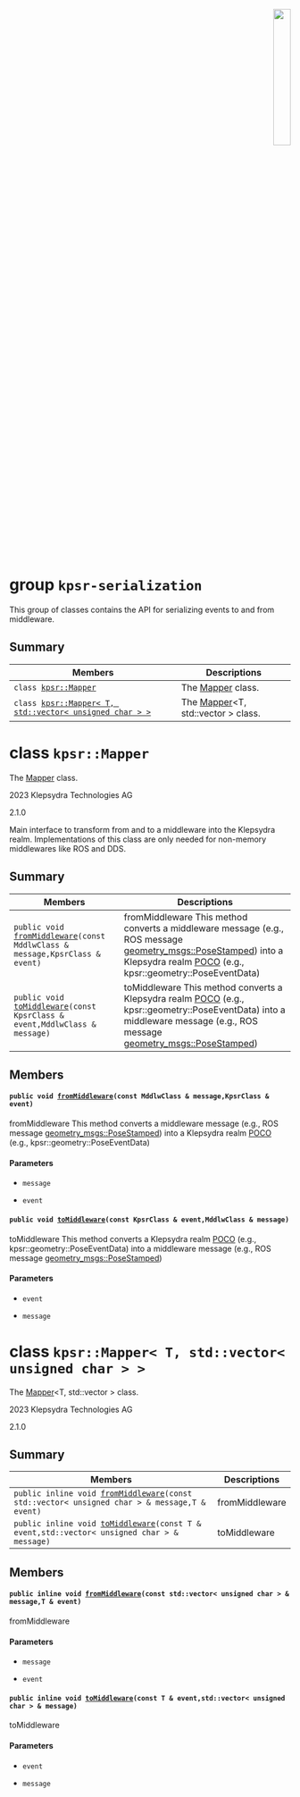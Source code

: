 <p align="right">
  <img width="25%" height="25%"src="../images/klepsydra_logo.jpg">
</p>

# group `kpsr-serialization` 

This group of classes contains the API for serializing events to and from middleware.

## Summary

 Members                        | Descriptions                                
--------------------------------|---------------------------------------------
`class `[`kpsr::Mapper`](#classkpsr_1_1Mapper) | The [Mapper](#classkpsr_1_1Mapper) class.
`class `[`kpsr::Mapper< T, std::vector< unsigned char > >`](#classkpsr_1_1Mapper_3_01T_00_01std_1_1vector_3_01unsigned_01char_01_4_01_4) | The [Mapper](api-kpsr-serialization.md#classkpsr_1_1Mapper)<T, std::vector<unsigned char> > class.

# class `kpsr::Mapper` 

The [Mapper](#classkpsr_1_1Mapper) class.

2023 Klepsydra Technologies AG

2.1.0

Main interface to transform from and to a middleware into the Klepsydra realm. Implementations of this class are only needed for non-memory middlewares like ROS and DDS.

## Summary

 Members                        | Descriptions                                
--------------------------------|---------------------------------------------
`public void `[`fromMiddleware`](#classkpsr_1_1Mapper_1a66191554ca42291e6921acf738fbadef)`(const MddlwClass & message,KpsrClass & event)` | fromMiddleware This method converts a middleware message (e.g., ROS message [geometry_msgs::PoseStamped](http://docs.ros.org/api/geometry_msgs/html/msg/PoseStamped.html)) into a Klepsydra realm [POCO](https://en.wikipedia.org/wiki/Plain_Old_C%2B%2B_Object) (e.g., kpsr::geometry::PoseEventData)
`public void `[`toMiddleware`](#classkpsr_1_1Mapper_1a2ad05b079e1a4b9321fcfbf9288b070f)`(const KpsrClass & event,MddlwClass & message)` | toMiddleware This method converts a Klepsydra realm [POCO](https://en.wikipedia.org/wiki/Plain_Old_C%2B%2B_Object) (e.g., kpsr::geometry::PoseEventData) into a middleware message (e.g., ROS message [geometry_msgs::PoseStamped](http://docs.ros.org/api/geometry_msgs/html/msg/PoseStamped.html))

## Members

#### `public void `[`fromMiddleware`](#classkpsr_1_1Mapper_1a66191554ca42291e6921acf738fbadef)`(const MddlwClass & message,KpsrClass & event)` 

fromMiddleware This method converts a middleware message (e.g., ROS message [geometry_msgs::PoseStamped](http://docs.ros.org/api/geometry_msgs/html/msg/PoseStamped.html)) into a Klepsydra realm [POCO](https://en.wikipedia.org/wiki/Plain_Old_C%2B%2B_Object) (e.g., kpsr::geometry::PoseEventData)

#### Parameters
* `message` 

* `event`

#### `public void `[`toMiddleware`](#classkpsr_1_1Mapper_1a2ad05b079e1a4b9321fcfbf9288b070f)`(const KpsrClass & event,MddlwClass & message)` 

toMiddleware This method converts a Klepsydra realm [POCO](https://en.wikipedia.org/wiki/Plain_Old_C%2B%2B_Object) (e.g., kpsr::geometry::PoseEventData) into a middleware message (e.g., ROS message [geometry_msgs::PoseStamped](http://docs.ros.org/api/geometry_msgs/html/msg/PoseStamped.html))

#### Parameters
* `event` 

* `message`

# class `kpsr::Mapper< T, std::vector< unsigned char > >` 

The [Mapper](api-kpsr-serialization.md#classkpsr_1_1Mapper)<T, std::vector<unsigned char> > class.

2023 Klepsydra Technologies AG

2.1.0

## Summary

 Members                        | Descriptions                                
--------------------------------|---------------------------------------------
`public inline void `[`fromMiddleware`](#classkpsr_1_1Mapper_3_01T_00_01std_1_1vector_3_01unsigned_01char_01_4_01_4_1ab72c65e49bea0e74cf51c8216a1aa738)`(const std::vector< unsigned char > & message,T & event)` | fromMiddleware
`public inline void `[`toMiddleware`](#classkpsr_1_1Mapper_3_01T_00_01std_1_1vector_3_01unsigned_01char_01_4_01_4_1a753c08d8190b4b227bba803439034c9c)`(const T & event,std::vector< unsigned char > & message)` | toMiddleware

## Members

#### `public inline void `[`fromMiddleware`](#classkpsr_1_1Mapper_3_01T_00_01std_1_1vector_3_01unsigned_01char_01_4_01_4_1ab72c65e49bea0e74cf51c8216a1aa738)`(const std::vector< unsigned char > & message,T & event)` 

fromMiddleware

#### Parameters
* `message` 

* `event`

#### `public inline void `[`toMiddleware`](#classkpsr_1_1Mapper_3_01T_00_01std_1_1vector_3_01unsigned_01char_01_4_01_4_1a753c08d8190b4b227bba803439034c9c)`(const T & event,std::vector< unsigned char > & message)` 

toMiddleware

#### Parameters
* `event` 

* `message`

